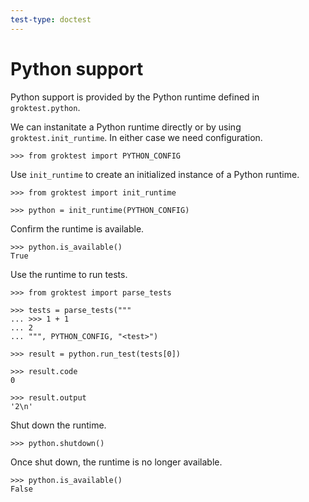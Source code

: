 ```yaml
---
test-type: doctest
---
```


# Python support

Python support is provided by the Python runtime defined in
`groktest.python`.

We can instanitate a Python runtime directly or by using
`groktest.init_runtime`. In either case we need configuration.

    >>> from groktest import PYTHON_CONFIG

Use `init_runtime` to create an initialized instance of a Python
runtime.

    >>> from groktest import init_runtime

    >>> python = init_runtime(PYTHON_CONFIG)

Confirm the runtime is available.

    >>> python.is_available()
    True

Use the runtime to run tests.

    >>> from groktest import parse_tests

    >>> tests = parse_tests("""
    ... >>> 1 + 1
    ... 2
    ... """, PYTHON_CONFIG, "<test>")

    >>> result = python.run_test(tests[0])

    >>> result.code
    0

    >>> result.output
    '2\n'

Shut down the runtime.

    >>> python.shutdown()

Once shut down, the runtime is no longer available.

    >>> python.is_available()
    False
